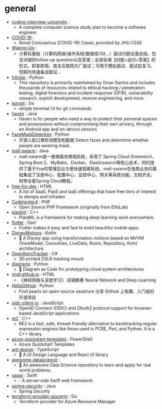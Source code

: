 # general
- [coding-interview-university](https://github.com/jwasham/coding-interview-university) : 
  - A complete computer science study plan to become a software engineer.
- [COVID-19](https://github.com/CSSEGISandData/COVID-19) : 
  - Novel Coronavirus (COVID-19) Cases, provided by JHU CSSE
- [Waking-Up](https://github.com/wolverinn/Waking-Up) : 
  - 计算机基础（计算机网络/操作系统/数据库/Git...）面试问题全面总结，包含详细的follow-up question以及答案；全部采用【问题+追问+答案】的形式，即拿即用，直击互联网大厂面试；可用于模拟面试、面试前复习、短期内快速备战面试...
- [h4cker](https://github.com/The-Art-of-Hacking/h4cker) : Python
  - This repository is primarily maintained by Omar Santos and includes thousands of resources related to ethical hacking / penetration testing, digital forensics and incident response (DFIR), vulnerability research, exploit development, reverse engineering, and more.
- [lazygit](https://github.com/jesseduffield/lazygit) : Go
  - simple terminal UI for git commands
- [haven](https://github.com/guardianproject/haven) : Java
  - Haven is for people who need a way to protect their personal spaces and possessions without compromising their own privacy, through an Android app and on-device sensors
- [FaceMaskDetection](https://github.com/AIZOOTech/FaceMaskDetection) : Python
  - 开源人脸口罩检测模型和数据 Detect faces and determine whether people are wearing mask.
- [mall-swarm](https://github.com/macrozheng/mall-swarm) : Java
  - mall-swarm是一套微服务商城系统，采用了 Spring Cloud Greenwich、Spring Boot 2、MyBatis、Docker、Elasticsearch等核心技术，同时提供了基于Vue的管理后台方便快速搭建系统。mall-swarm在电商业务的基础集成了注册中心、配置中心、监控中心、网关等系统功能。文档齐全，附带全套Spring Cloud教程。
- [free-for-dev](https://github.com/ripienaar/free-for-dev) : HTML
  - A list of SaaS, PaaS and IaaS offerings that have free tiers of interest to devops and infradev
- [CodeIgniter4](https://github.com/codeigniter4/CodeIgniter4) : PHP
  - Open Source PHP Framework (originally from EllisLab)
- [plaidml](https://github.com/plaidml/plaidml) : C++
  - PlaidML is a framework for making deep learning work everywhere.
- [flutter](https://github.com/flutter/flutter) : Dart
  - Flutter makes it easy and fast to build beautiful mobile apps.
- [DisneyMotions](https://github.com/skydoves/DisneyMotions) : Kotlin
  - 🦁 A Disney app using transformation motions based on MVVM (ViewModel, Coroutines, LiveData, Room, Repository, Koin) architecture.
- [OpenAstroTracker](https://github.com/OpenAstroTech/OpenAstroTracker) : C#
  - 3D printed DSLR tracking mount
- [diagrams](https://github.com/mingrammer/diagrams) : Python
  - 🎨 Diagram as Code for prototyping cloud system architectures
- [nndl.github.io](https://github.com/nndl/nndl.github.io) : HTML
  - 《神经网络与深度学习》 邱锡鹏著 Neural Network and Deep Learning
- [HelloGitHub](https://github.com/521xueweihan/HelloGitHub) : Python
  - Find pearls on open-source seashore 分享 GitHub 上有趣、入门级的开源项目
- [oidc-client-js](https://github.com/IdentityModel/oidc-client-js) : JavaScript
  - OpenID Connect (OIDC) and OAuth2 protocol support for browser-based JavaScript applications
- [re2](https://github.com/google/re2) : C++
  - RE2 is a fast, safe, thread-friendly alternative to backtracking regular expression engines like those used in PCRE, Perl, and Python. It is a C++ library.
- [azure-quickstart-templates](https://github.com/Azure/azure-quickstart-templates) : PowerShell
  - Azure Quickstart Templates
- [ant-design](https://github.com/ant-design/ant-design) : TypeScript
  - 🌈 A UI Design Language and React UI library
- [awesome-datascience](https://github.com/academic/awesome-datascience) : 
  - 📝 An awesome Data Science repository to learn and apply for real world problems.
- [vapor](https://github.com/vapor/vapor) : Swift
  - 💧 A server-side Swift web framework.
- [spring-security](https://github.com/spring-projects/spring-security) : Java
  - Spring Security
- [terraform-provider-azurerm](https://github.com/terraform-providers/terraform-provider-azurerm) : Go
  - Terraform provider for Azure Resource Manager

